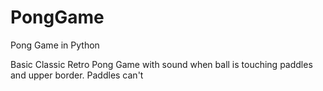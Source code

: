 # PongGame
Pong Game in Python


Basic Classic Retro Pong Game with sound when ball is touching paddles and upper border.
Paddles can't
